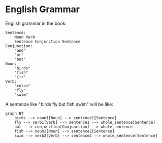 # English Grammar

English grammar in the book:

```
Sentence:
    Noun Verb
    Sentence Conjunction Sentence
Conjunction:
    "and"
    "or"
    "but"
Noun:
    "birds"
    "fish"
    "C++"
Verb:
    "rules"
    "fly"
    "swim"
```

A sentence like "birds fly but fish swim" will be like:

```mermaid
graph BT
    birds --> noun1[Noun] --> sentence1[Sentence]
    fly --> verb1[Verb] --> sentence1 --> whole_sentence[Sentence]
    but ---> conjunction[Conjunction] --> whole_sentence
    fish --> noun2[Noun] --> sentence2[Sentence]
    swim --> verb2[Verb] --> sentence2 --> whole_sentence[Sentence]
```